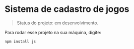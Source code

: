 <h1>Sistema de cadastro de jogos</h1>

> Status do projeto: em desenvolvimento.

Para rodar esse projeto na sua máquina, digite:

```
npm install js
```
